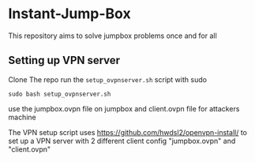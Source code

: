 # Instant-Jump-Box
This repository aims to solve jumpbox problems once and for all




## Setting up VPN server 
Clone The repo 
run the `setup_ovpnserver.sh` script with sudo 

```
sudo bash setup_ovpnserver.sh
```
use the jumpbox.ovpn file on jumpbox and client.ovpn file for attackers machine 

The VPN setup script uses https://github.com/hwdsl2/openvpn-install/ to set up a VPN server with 2 different client config "jumpbox.ovpn" and "client.ovpn" 





